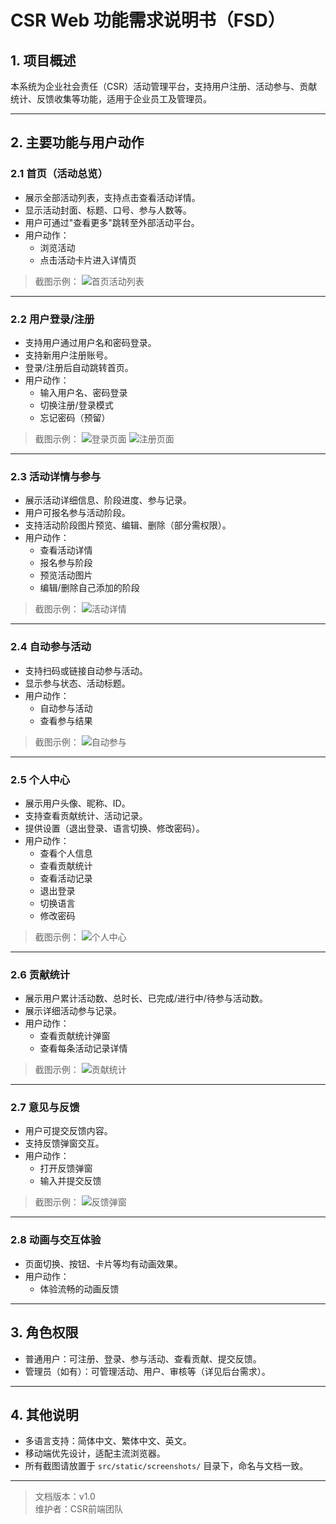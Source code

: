 # CSR Web 功能需求说明书（FSD）

## 1. 项目概述
本系统为企业社会责任（CSR）活动管理平台，支持用户注册、活动参与、贡献统计、反馈收集等功能，适用于企业员工及管理员。

---

## 2. 主要功能与用户动作

### 2.1 首页（活动总览）
- 展示全部活动列表，支持点击查看活动详情。
- 显示活动封面、标题、口号、参与人数等。
- 用户可通过"查看更多"跳转至外部活动平台。
- 用户动作：
  - 浏览活动
  - 点击活动卡片进入详情页

> 截图示例：
> ![首页活动列表](./static/screenshots/home.png)

---

### 2.2 用户登录/注册
- 支持用户通过用户名和密码登录。
- 支持新用户注册账号。
- 登录/注册后自动跳转首页。
- 用户动作：
  - 输入用户名、密码登录
  - 切换注册/登录模式
  - 忘记密码（预留）

> 截图示例：
> ![登录页面](./static/screenshots/login.png)
> ![注册页面](./static/screenshots/register.png)

---

### 2.3 活动详情与参与
- 展示活动详细信息、阶段进度、参与记录。
- 用户可报名参与活动阶段。
- 支持活动阶段图片预览、编辑、删除（部分需权限）。
- 用户动作：
  - 查看活动详情
  - 报名参与阶段
  - 预览活动图片
  - 编辑/删除自己添加的阶段

> 截图示例：
> ![活动详情](./static/screenshots/activity_detail.png)

---

### 2.4 自动参与活动
- 支持扫码或链接自动参与活动。
- 显示参与状态、活动标题。
- 用户动作：
  - 自动参与活动
  - 查看参与结果

> 截图示例：
> ![自动参与](./static/screenshots/auto_join.png)

---

### 2.5 个人中心
- 展示用户头像、昵称、ID。
- 支持查看贡献统计、活动记录。
- 提供设置（退出登录、语言切换、修改密码）。
- 用户动作：
  - 查看个人信息
  - 查看贡献统计
  - 查看活动记录
  - 退出登录
  - 切换语言
  - 修改密码

> 截图示例：
> ![个人中心](./static/screenshots/account.png)

---

### 2.6 贡献统计
- 展示用户累计活动数、总时长、已完成/进行中/待参与活动数。
- 展示详细活动参与记录。
- 用户动作：
  - 查看贡献统计弹窗
  - 查看每条活动记录详情

> 截图示例：
> ![贡献统计](./static/screenshots/contribution.png)

---

### 2.7 意见与反馈
- 用户可提交反馈内容。
- 支持反馈弹窗交互。
- 用户动作：
  - 打开反馈弹窗
  - 输入并提交反馈

> 截图示例：
> ![反馈弹窗](./static/screenshots/feedback.png)

---

### 2.8 动画与交互体验
- 页面切换、按钮、卡片等均有动画效果。
- 用户动作：
  - 体验流畅的动画反馈

---

## 3. 角色权限
- 普通用户：可注册、登录、参与活动、查看贡献、提交反馈。
- 管理员（如有）：可管理活动、用户、审核等（详见后台需求）。

---

## 4. 其他说明
- 多语言支持：简体中文、繁体中文、英文。
- 移动端优先设计，适配主流浏览器。
- 所有截图请放置于 `src/static/screenshots/` 目录下，命名与文档一致。

---

> 文档版本：v1.0  
> 维护者：CSR前端团队 